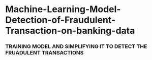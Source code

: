 # Machine-Learning-Model-Detection-of-Fraudulent-Transaction-on-banking-data
### TRAINING MODEL AND SIMPLIFYING IT TO DETECT THE FRUADULENT TRANSACTIONS ###
